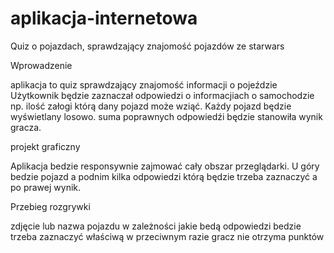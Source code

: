 # aplikacja-internetowa
Quiz o pojazdach, sprawdzający znajomość pojazdów ze starwars

Wprowadzenie

aplikacja to quiz sprawdzający znajomość informacji o pojeździe
Użytkownik będzie zaznaczał odpowiedzi o informacjiach o samochodzie np. ilość załogi którą dany pojazd może wziąć.
Każdy pojazd będzie wyświetlany losowo.
suma poprawnych odpowiedźi będzie stanowiła wynik gracza.

projekt graficzny

Aplikacja bedzie responsywnie zajmować cały obszar przeglądarki.
U góry bedzie pojazd a podnim kilka odpowiedzi którą będzie trzeba zaznaczyć a po prawej wynik.

Przebieg rozgrywki

zdjęcie lub nazwa pojazdu w zależności jakie bedą odpowiedzi bedzie trzeba zaznaczyć właściwą w przeciwnym razie gracz nie otrzyma punktów
